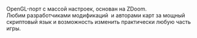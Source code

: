 OpenGL-порт с массой настроек, основан на ZDoom.  
Любим разработчиками модификаций  и авторами карт за мощный скриптовый язык и возможность изменить практически любую часть игры.